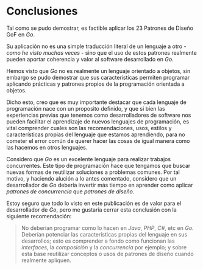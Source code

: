 # Conclusiones

Tal como se pudo demostrar, es factible aplicar los 23 Patrones de Diseño GoF en _Go_.

Su aplicación no es una simple traducción literal de un lenguaje a otro - *como he visto muchas veces* - sino que el uso de estos patrones realmente pueden aportar coherencia y valor al software desarrollado en _Go_.

Hemos visto que _Go_ no es realmente un lenguaje orientado a objetos, sin embargo se pudo demostrar que sus características permiten programar aplicando prácticas y patrones propios de la programación orientada a objetos.

Dicho esto, creo que es muy importante destacar que cada lenguaje de programación nace con un proposito definido, y que si bien las experiencias previas que tenemos como desarrolladores de software nos pueden facilitar el aprendizaje de nuevos lenguajes de programación, es vital comprender cuales son las recomendaciones, usos, estilos y características propias del lenguaje que estamos aprendiendo, para no cometer el error común de querer hacer las cosas de igual manera como las hacemos en otros lenguajes.

Considero que _Go_ es un excelente lenguaje para realizar trabajos concurrentes. Este tipo de programación hace que tengamos que buscar nuevas formas de reutilizar soluciones a problemas comunes. Por tal motivo, y haciendo alución a lo antes comentado, considero que un desarrollador de _Go_ debería invertir más tiempo en aprender como aplicar *patrones de concurrencia* que *patrones de diseño*.

Estoy seguro que todo lo visto en este publicación es de valor para el desarrollador de _Go_, pero me gustaría cerrar esta conclusión con la siguiente recomendación:

> No deberían programar como lo hacen en _Java_, _PHP_, _C#_, etc en _Go_. Deberían potenciar las características propias del lenguaje en sus desarrollos; esto es comprender a fondo como funcionan las _interfaces_, la _composición_ y la _concurrencia_ por ejemplo; y sobre esta base reutilizar conceptos o usos de patrones de diseño cuando realmente apliquen.
